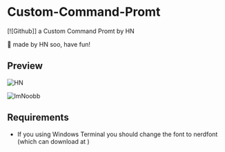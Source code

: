 # Custom-Command-Promt #
[![Github]]
a Custom Command Promt by HN

💯 made by HN soo, have fun!

## Preview ##

![HN](https://user-images.githubusercontent.com/88585967/157471288-6bad4263-474d-4ad3-ae9a-1ab3ab4986d5.png)

![ImNoobb](https://user-images.githubusercontent.com/88585967/157471619-601ec4dc-3a7b-4179-b3ea-0766bbfcfa19.png)

## Requirements
- If you using Windows Terminal you should change the font to nerdfont (which can download at )
